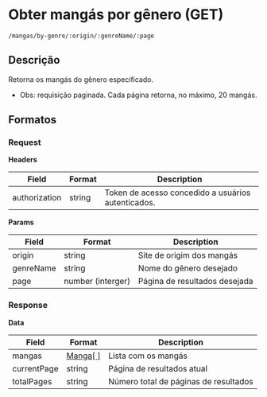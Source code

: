 # Obter mangás por gênero (GET)

`/mangas/by-genre/:origin/:genreName/:page`

## Descrição

Retorna os mangás do gênero especificado.

- Obs: requisição paginada. Cada página retorna, no máximo, 20 mangás.

## Formatos

### Request

**Headers**

| Field         | Format | Description                                        |
| ------------- | ------ | -------------------------------------------------- |
| authorization | string | Token de acesso concedido a usuários autenticados. |

**Params**

| Field     | Format            | Description                   |
| --------- | ----------------- | ----------------------------- |
| origin    | string            | Site de origim dos mangás     |
| genreName | string            | Nome do gênero desejado       |
| page      | number (interger) | Página de resultados desejada |

### Response

**Data**

| Field       | Format                        | Description                           |
| ----------- | ----------------------------- | ------------------------------------- |
| mangas      | [Manga[ ]](../types/Manga.md) | Lista com os mangás                   |
| currentPage | string                        | Página de resultados atual            |
| totalPages  | string                        | Número total de páginas de resultados |
